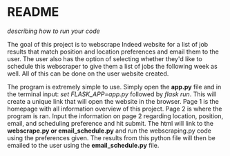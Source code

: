 # README
*describing how to run your code*

The goal of this project is to webscrape Indeed website for a list of job results that match position and location preferences and email them to the user. The user also has the option of selecting whether they'd like to schedule this webscraper to give them a list of jobs the following week as well. All of this can be done on the user website created.

The program is extremely simple to use. Simply open the **app.py** file and in the terminal input: *set FLASK_APP=app.py* followed by *flask run*. This will create a unique link that will open the website in the browser. Page 1 is the homepage with all information overview of this project. Page 2 is where the program is ran. Input the information on page 2 regarding location, position, email, and scheduling preference and hit submit. The html will link to the **webscrape.py or email_schedule.py** and run the webscraping.py code using the preferences given. The results from this python file will then be emailed to the user using the **email_schedule.py** file.